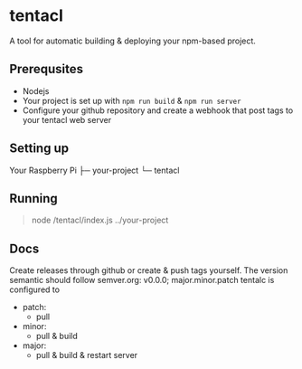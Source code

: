# tentacl

A tool for automatic building & deploying your npm-based project.

## Prerequsites
- Nodejs
- Your project is set up with `npm run build` & `npm run server`
- Configure your github repository and create a webhook that post tags to your tentacl web server

## Setting up

Your Raspberry Pi
  ├─ your-project
  └─ tentacl

## Running
> node /tentacl/index.js ../your-project

## Docs
Create releases through github or create & push tags yourself. The version semantic should follow semver.org: v0.0.0; major.minor.patch
tentalc is configured to 
- patch:
  - pull
- minor:
  - pull & build
- major:
  - pull & build & restart server
